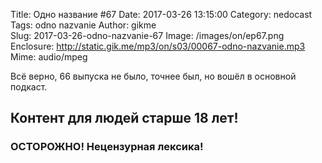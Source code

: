 Title: Одно название #67
Date: 2017-03-26 13:15:00
Category: nedocast  
Tags: odno nazvanie
Author: gikme  
Slug: 2017-03-26-odno-nazvanie-67
Image: /images/on/ep67.png
Enclosure: http://static.gik.me/mp3/on/s03/00067-odno-nazvanie.mp3
Mime: audio/mpeg


Всё верно, 66 выпуска не было, точнее был, но вошёл в основной подкаст.

## Контент для людей старше 18 лет!

### ОСТОРОЖНО! Нецензурная лексика!

